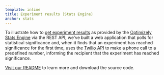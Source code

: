 ```yaml
---
template: inline
title: Experiment results (Stats Engine)
anchor: stats
---
```

To illustrate how to [get experiment results](/rest/reference/index.html#get-stats) as provided by the
[Optimizely Stats Engine](https://help.optimizely.com/hc/en-us/articles/200039895) via the REST API, we've built a
web application that polls for statistical significance and, when it finds that an experiment has reached significance
for the first time, uses the [Twilio API](https://www.twilio.com/api) to make a phone call to a predefined number,
informing the recipient that the experiment has reached significance.

<a class="btn btn-primary" target="_blank" href="https://github.com/optimizely/optimizely-api-samples/tree/master/stats_api_phone_home">Visit our README</a>
to learn more and download the source code.
